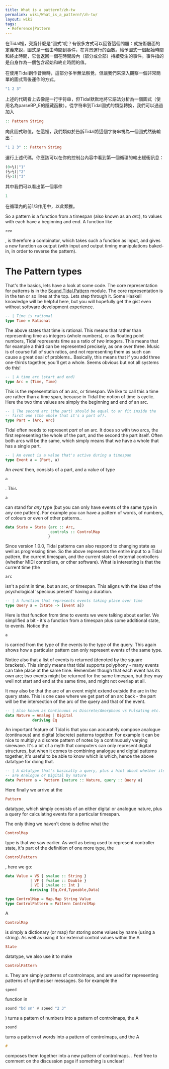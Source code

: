 ```yaml
---
title: What is a pattern?/zh-tw
permalink: wiki/What_is_a_pattern?/zh-tw/
layout: wiki
tags:
 - Reference|Pattern
---
```


在Tidal裡，究竟什麼是“圖式”呢？有很多方式可以回答這個問題：就技術層面的定義來說，圖式是一個由時間到事件，在背景運行的函數。給予圖式一個起始時間和終止時間，它會返回一個在時間段內（部分或全部）持續發生的事件。事件指的是自身作為一個包含起始和終止時間的值。

在使用Tidal創作音樂時，這部分多半無法察覺，但讓我們來深入觀察一個非常簡單的圖式背後運作的方式。

``` Haskell
"1 2 3"
```

上述的代碼看上去像是一行字符串，但Tidal默默地將它語法分析為一個圖式（使用名為parseBP_E的隱藏函數）。從字符串到Tidal圖式的類型轉換，我們可以通過加入

``` Haskell
:: Pattern String
```

向此圖式取值。在這裡，我們類似於告訴Tidal將這個字符串視為一個圖式然後輸出：

``` Haskell
"1 2 3" :: Pattern String
```

運行上述代碼，你應該可以在你的控制台內容中看到第一個循環的輸出緩衝訊息：

``` Haskell
(0>⅓)|"1"
(⅓>⅔)|"2"
(⅔>1)|"3"
```

其中我們可以看出第一個事件

``` Haskell
1
```

在循環內的前1/3作用中，以此類推。

So a pattern is a function from a timespan (also known as an *arc*), to
values with each have a beginning and end. A function like

``` Haskell
rev
```

, is therefore a combinator, which takes such a function as input, and
gives a new function as output (with input and output timing
manipulations baked-in, in order to reverse the pattern).

# The Pattern types

That's the basics, lets have a look at some code. The core
representation for patterns is in the
[Sound.Tidal.Pattern](https://github.com/tidalcycles/Tidal/blob/master/src/Sound/Tidal/Pattern.hs)
module. The core representation is in the ten or so lines at the top.
Lets step through it. Some Haskell knowledge will be helpful here, but
you will hopefully get the gist even without software development
experience.

``` Haskell
-- | Time is rational
type Time = Rational
```

The above states that time is rational. This means that rather than
representing time as integers (whole numbers), or as floating point
numbers, Tidal represents time as a ratio of *two* integers. This means
that for example a third can be represented precisely, as one over
three. Music is of course full of such ratios, and not representing them
as such can cause a great deal of problems.. Basically, this means that
if you add three one-thirds together, you'll get a whole. Seems obvious
but not all systems do this!

``` Haskell
-- | A time arc (start and end)
type Arc = (Time, Time)
```

This is the representation of an arc, or timespan. We like to call this
a time arc rather than a time span, because in Tidal the notion of time
is cyclic. Here the two time values are simply the beginning and end of
an arc.

``` Haskell
-- | The second arc (the part) should be equal to or fit inside the
-- first one (the whole that it's a part of).
type Part = (Arc, Arc)
```

Tidal often needs to represent *part* of an arc. It does so with two
arcs, the first representing the whole of the part, and the second the
part itself. Often both arcs will be the same, which simply means that
we have a whole that has a single part.

``` Haskell
-- | An event is a value that's active during a timespan
type Event a = (Part, a)
```

An *event* then, consists of a part, and a value of type

``` Haskell
a
```

. This

``` Haskell
a
```

can stand for *any* type (but you can only have events of the same type
in any one pattern). For example you can have a pattern of words, of
numbers, of colours or even of other patterns..

``` Haskell
data State = State {arc :: Arc,
                    controls :: ControlMap
                   }
```

Since version 1.0.0, Tidal patterns can also respond to changing state
as well as progressing time. So the above represents the entire input to
a Tidal pattern, the current timespan, and the current state of external
controllers (whether MIDI controllers, or other software). What is
interesting is that the current time (the

``` Haskell
arc
```

isn't a point in time, but an arc, or timespan. This aligns with the
idea of the psychological 'specious present' having a duration.

``` Haskell
-- | A function that represents events taking place over time
type Query a = (State -> [Event a])
```

Here is that function from time to events we were talking about earlier.
We simplified a bit - it's a function from a timespan plus some
additional state, to events. Notice the

``` Haskell
a
```

is carried from the type of the events to the type of the query. This
again shows how a particular pattern can only represent events of the
same type.

Notice also that a list of events is returned (denoted by the square
brackets). This simply means that tidal supports polyphony - many events
can take place at the same time. Remember though that each event has its
own arc; two events might be returned for the same timespan, but they
may well not start and end at the same time, and might not overlap at
all.

It may also be that the arc of an event might extend outside the arc in
the query state. This is one case where we get part of an arc back - the
part will be the intersection of the arc of the query and that of the
event.

``` Haskell
-- | Also known as Continuous vs Discrete/Amorphous vs Pulsating etc.
data Nature = Analog | Digital
            deriving Eq
```

An important feature of Tidal is that you can accurately compose
analogue (continuous) and digital (discrete) patterns together. For
example it can be nice to multiply a discrete pattern of notes by a
continuously varying sinewave. It's a bit of a myth that computers can
only represent digital structures, but when it comes to combining
analogue and digital patterns together, it's useful to be able to know
which is which, hence the above datatype for doing that.

``` Haskell
-- | A datatype that's basically a query, plus a hint about whether its events
-- are Analogue or Digital by nature
data Pattern a = Pattern {nature :: Nature, query :: Query a}
```

Here finally we arrive at the

``` Haskell
Pattern
```

datatype, which simply consists of an either digital or analogue nature,
plus a query for calculating events for a particular timespan.

The only thing we haven't done is define what the

``` Haskell
ControlMap
```

type is that we saw earlier. As well as being used to represent
controller state, it's part of the definition of one more type, the

``` Haskell
ControlPattern
```

, here we go:

``` Haskell
data Value = VS { svalue :: String }
           | VF { fvalue :: Double }
           | VI { ivalue :: Int }
           deriving (Eq,Ord,Typeable,Data)

type ControlMap = Map.Map String Value
type ControlPattern = Pattern ControlMap
```

A

``` Haskell
ControlMap
```

is simply a dictionary (or map) for storing some values by name (using a
string). As well as using it for external control values within the A

``` Haskell
State
```

datatype, we also use it to make

``` Haskell
ControlPattern
```

s\. They are simply patterns of controlmaps, and are used for
representing patterns of synthesiser messages. So for example the

``` Haskell
speed
```

function in

``` Haskell
sound "bd sn" # speed "2 3"
```

) turns a pattern of numbers into a pattern of controlmaps, the A

``` Haskell
sound
```

turns a pattern of words into a pattern of controlmaps, and the A

``` Haskell
#
```

composes them together into a new pattern of controlmaps. . Feel free to
comment on the discussion page if something is unclear!

